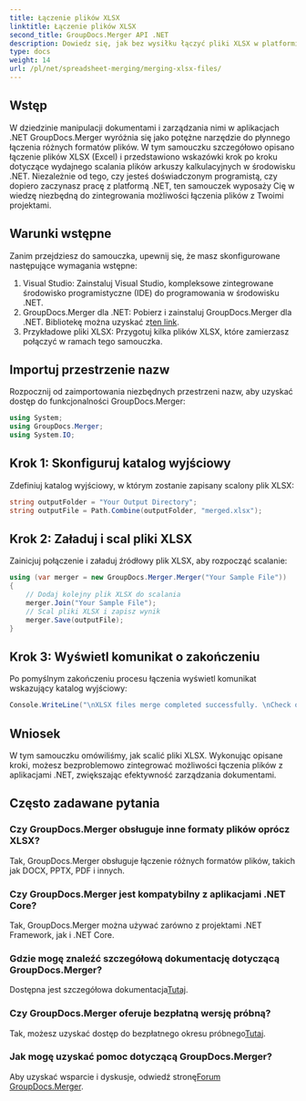 ```yaml
---
title: Łączenie plików XLSX
linktitle: Łączenie plików XLSX
second_title: GroupDocs.Merger API .NET
description: Dowiedz się, jak bez wysiłku łączyć pliki XLSX w platformie .NET przy użyciu GroupDocs.Merger. Postępuj zgodnie z tym samouczkiem krok po kroku, aby bezproblemowo zarządzać dokumentami.
type: docs
weight: 14
url: /pl/net/spreadsheet-merging/merging-xlsx-files/
---
```

## Wstęp
W dziedzinie manipulacji dokumentami i zarządzania nimi w aplikacjach .NET GroupDocs.Merger wyróżnia się jako potężne narzędzie do płynnego łączenia różnych formatów plików. W tym samouczku szczegółowo opisano łączenie plików XLSX (Excel) i przedstawiono wskazówki krok po kroku dotyczące wydajnego scalania plików arkuszy kalkulacyjnych w środowisku .NET. Niezależnie od tego, czy jesteś doświadczonym programistą, czy dopiero zaczynasz pracę z platformą .NET, ten samouczek wyposaży Cię w wiedzę niezbędną do zintegrowania możliwości łączenia plików z Twoimi projektami.
## Warunki wstępne
Zanim przejdziesz do samouczka, upewnij się, że masz skonfigurowane następujące wymagania wstępne:
1. Visual Studio: Zainstaluj Visual Studio, kompleksowe zintegrowane środowisko programistyczne (IDE) do programowania w środowisku .NET.
2. GroupDocs.Merger dla .NET: Pobierz i zainstaluj GroupDocs.Merger dla .NET. Bibliotekę można uzyskać z[ten link](https://releases.groupdocs.com/merger/net/).
3. Przykładowe pliki XLSX: Przygotuj kilka plików XLSX, które zamierzasz połączyć w ramach tego samouczka.

## Importuj przestrzenie nazw
Rozpocznij od zaimportowania niezbędnych przestrzeni nazw, aby uzyskać dostęp do funkcjonalności GroupDocs.Merger:
```csharp
using System; 
using GroupDocs.Merger;
using System.IO;
```
## Krok 1: Skonfiguruj katalog wyjściowy
Zdefiniuj katalog wyjściowy, w którym zostanie zapisany scalony plik XLSX:
```csharp
string outputFolder = "Your Output Directory";
string outputFile = Path.Combine(outputFolder, "merged.xlsx");
```
## Krok 2: Załaduj i scal pliki XLSX
Zainicjuj połączenie i załaduj źródłowy plik XLSX, aby rozpocząć scalanie:
```csharp
using (var merger = new GroupDocs.Merger.Merger("Your Sample File"))
{
    // Dodaj kolejny plik XLSX do scalania
    merger.Join("Your Sample File");
    // Scal pliki XLSX i zapisz wynik
    merger.Save(outputFile);
}
```
## Krok 3: Wyświetl komunikat o zakończeniu
Po pomyślnym zakończeniu procesu łączenia wyświetl komunikat wskazujący katalog wyjściowy:
```csharp
Console.WriteLine("\nXLSX files merge completed successfully. \nCheck output in {0}", outputFolder);
```

## Wniosek
W tym samouczku omówiliśmy, jak scalić pliki XLSX. Wykonując opisane kroki, możesz bezproblemowo zintegrować możliwości łączenia plików z aplikacjami .NET, zwiększając efektywność zarządzania dokumentami.

## Często zadawane pytania
### Czy GroupDocs.Merger obsługuje inne formaty plików oprócz XLSX?
Tak, GroupDocs.Merger obsługuje łączenie różnych formatów plików, takich jak DOCX, PPTX, PDF i innych.
### Czy GroupDocs.Merger jest kompatybilny z aplikacjami .NET Core?
Tak, GroupDocs.Merger można używać zarówno z projektami .NET Framework, jak i .NET Core.
### Gdzie mogę znaleźć szczegółową dokumentację dotyczącą GroupDocs.Merger?
 Dostępna jest szczegółowa dokumentacja[Tutaj](https://reference.groupdocs.com/merger/net/).
### Czy GroupDocs.Merger oferuje bezpłatną wersję próbną?
 Tak, możesz uzyskać dostęp do bezpłatnego okresu próbnego[Tutaj](https://releases.groupdocs.com/).
### Jak mogę uzyskać pomoc dotyczącą GroupDocs.Merger?
 Aby uzyskać wsparcie i dyskusje, odwiedź stronę[Forum GroupDocs.Merger](https://forum.groupdocs.com/c/merger/32).